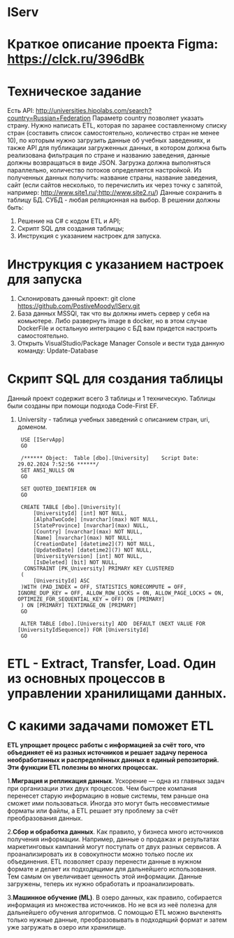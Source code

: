 # IServ
# Краткое описание проекта Figma: https://clck.ru/396dBk
# Техническое задание
Есть API:
http://universities.hipolabs.com/search?country=Russian+Federation
Параметр country позволяет указать страну.
Нужно написать ETL, которая по заранее составленному списку стран (составить список
самостоятельно, количество стран не менее 10), по которым нужно загрузить данные об
учебных заведениях, и также API для публикации загруженных данных, в котором должна быть
реализована фильтрация по стране и названию заведения, данные должны возвращаться в
виде JSON.
Загрузка должна выполняться параллельно, количество потоков определяется настройкой.
Из полученных данных получить: название страны, название заведения, сайт (если сайтов
несколько, то перечислить их через точку с запятой, например:
http://www.site1.ru/;http://www.site2.ru/)
Данные сохранить в таблицу БД. СУБД - любая реляционная на выбор.
В решении должны быть:
1. Решение на C# с кодом ETL и API;
2. Скрипт SQL для создания таблицы;
3. Инструкция с указанием настроек для запуска.

# Инструкция с указанием настроек для запуска
1) Склонировать данный проект: git clone https://github.com/PostiveMoody/IServ.git
2) База данных MSSQl, так что вы должны иметь сервер у себя на комьютере. Либо развернуть image в docker, но в этом случае DockerFile и остальную интеграцию с БД вам придется настроить самостоятельно.
3) Открыть VisualStudio/Package Manager Console и вести туда данную команду: Update-Database

# Скрипт SQL для создания таблицы
Данный проект содержит всего 3 таблицы и 1 техническую. Таблицы были созданы при помощи подхода Code-First EF.

1) University - таблица учебных заведений с описанием стран, uri, доменом.
   
        USE [IServApp]
        GO
        
        /****** Object:  Table [dbo].[University]    Script Date: 29.02.2024 7:52:56 ******/
        SET ANSI_NULLS ON
        GO
        
        SET QUOTED_IDENTIFIER ON
        GO
        
        CREATE TABLE [dbo].[University](
        	[UniversityId] [int] NOT NULL,
        	[AlphaTwoCode] [nvarchar](max) NOT NULL,
        	[StateProvince] [nvarchar](max) NULL,
        	[Country] [nvarchar](max) NOT NULL,
        	[Name] [nvarchar](max) NOT NULL,
        	[CreationDate] [datetime2](7) NOT NULL,
        	[UpdatedDate] [datetime2](7) NOT NULL,
        	[UniversityVersion] [int] NOT NULL,
        	[IsDeleted] [bit] NOT NULL,
         CONSTRAINT [PK_University] PRIMARY KEY CLUSTERED 
        (
        	[UniversityId] ASC
        )WITH (PAD_INDEX = OFF, STATISTICS_NORECOMPUTE = OFF, IGNORE_DUP_KEY = OFF, ALLOW_ROW_LOCKS = ON, ALLOW_PAGE_LOCKS = ON, OPTIMIZE_FOR_SEQUENTIAL_KEY = OFF) ON [PRIMARY]
        ) ON [PRIMARY] TEXTIMAGE_ON [PRIMARY]
        GO
        
        ALTER TABLE [dbo].[University] ADD  DEFAULT (NEXT VALUE FOR [UniversityIdSequence]) FOR [UniversityId]
        GO

# ETL - Extract, Transfer, Load. Один из основных процессов в управлении хранилищами данных.
# С какими задачами поможет ETL

**ETL упрощает процесс работы с информацией за счёт того, что объединяет её из разных источников и решает задачу переноса необработанных и распределённых данных в единый репозиторий. Эти функции ETL полезны во многих процессах.**

1.**Миграция и репликация данных**. Ускорение — одна из главных задач при организации этих двух процессов. Чем быстрее компания перенесет старую информацию в новые системы, тем раньше она сможет ими пользоваться. Иногда это могут быть несовместимые форматы или файлы, а ETL решает эту проблему за счёт преобразования данных.

2.**Сбор и обработка данных**. Как правило, у бизнеса много источников получения информации. Например, данные о продажах и результатах маркетинговых кампаний могут поступать от двух разных сервисов. А проанализировать их в совокупности можно только после их объединения. ETL позволяет сразу перенести данные в нужном формате и делает их подходящими для дальнейшего использования. Тем самым он увеличивает ценность этой информации. Данные загружены, теперь их нужно обработать и проанализировать.

3.**Машинное обучение (ML)**. В озеро данных, как правило, собирается информация из множества источников. Но не вся из неё полезна для дальнейшего обучения алгоритмов. С помощью ETL можно вычленять только нужные данные, преобразовывать в подходящий формат и затем уже загружать в озеро или хранилище.
